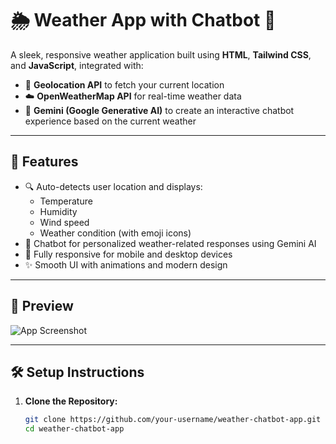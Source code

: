 # 🌦️ Weather App with Chatbot 🤖

A sleek, responsive weather application built using **HTML**, **Tailwind CSS**, and **JavaScript**, integrated with:

- 📍 **Geolocation API** to fetch your current location  
- ☁️ **OpenWeatherMap API** for real-time weather data  
- 💬 **Gemini (Google Generative AI)** to create an interactive chatbot experience based on the current weather

---

## 🚀 Features

- 🔍 Auto-detects user location and displays:
  - Temperature
  - Humidity
  - Wind speed
  - Weather condition (with emoji icons)
- 🤖 Chatbot for personalized weather-related responses using Gemini AI
- 📱 Fully responsive for mobile and desktop devices
- ✨ Smooth UI with animations and modern design

---

## 📸 Preview

![App Screenshot](screenshot.png) <!-- Optional: Replace with actual screenshot if available -->

---

## 🛠️ Setup Instructions

1. **Clone the Repository:**
   ```bash
   git clone https://github.com/your-username/weather-chatbot-app.git
   cd weather-chatbot-app
